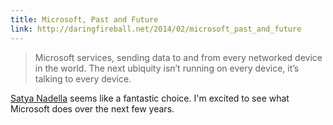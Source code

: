 ```yaml
---
title: Microsoft, Past and Future
link: http://daringfireball.net/2014/02/microsoft_past_and_future
---
```


> Microsoft services, sending data to and from every networked device in the
> world. The next ubiquity isn&rsquo;t running on every device, it&rsquo;s talking to every
> device.

[Satya Nadella](http://www.microsoft.com/en-us/news/ceo/index.html) seems like
a fantastic choice. I'm excited to see what Microsoft does over the next few
years.
